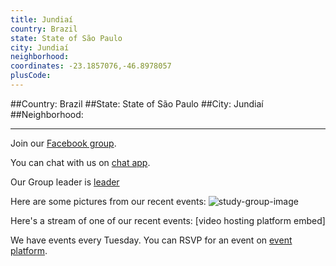 ```yaml
---
title: Jundiaí
country: Brazil
state: State of São Paulo
city: Jundiaí
neighborhood: 
coordinates: -23.1857076,-46.8978057
plusCode:
---
```


##Country: Brazil
##State: State of São Paulo
##City: Jundiaí
##Neighborhood: 
*****
Join our [Facebook group](https://www.facebook.com/groups/free.code.camp.jundiai.sp.br).

You can chat with us on [chat app]().

Our Group leader is [leader]()

Here are some pictures from our recent events:
![study-group-image]()

Here's a stream of one of our recent events:
[video hosting platform embed]

We have events every Tuesday. You can RSVP for an event on [event platform]().
